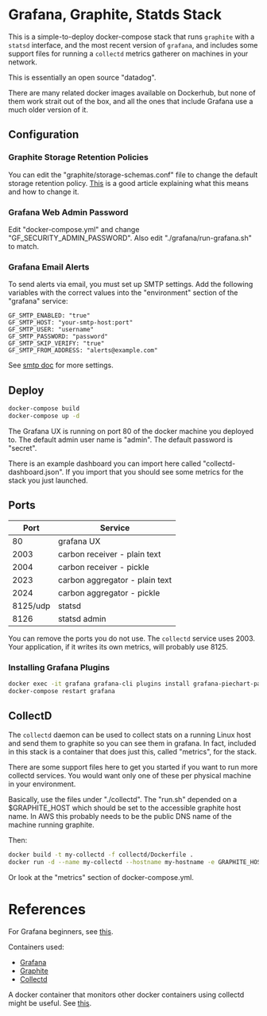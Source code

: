 # Grafana, Graphite, Statds Stack

This is a simple-to-deploy docker-compose stack that runs `graphite` with a `statsd` interface, and the
most recent version of `grafana`, and includes some support files for running a `collectd` metrics
gatherer on machines in your network.

This is essentially an open source "datadog".

There are many related docker images available on Dockerhub, but none of them work strait out of the box,
and all the ones that include Grafana use a much older version of it.

## Configuration

### Graphite Storage Retention Policies

You can edit the "graphite/storage-schemas.conf" file to change the default storage retention
policy.  [This](http://graphite.readthedocs.io/en/latest/config-carbon.html) is a good article
explaining what this means and how to change it.

### Grafana Web Admin Password

Edit "docker-compose.yml" and change "GF_SECURITY_ADMIN_PASSWORD".  Also edit "./grafana/run-grafana.sh" to match.

### Grafana Email Alerts

To send alerts via email, you must set up SMTP settings.  Add the following variables with the
correct values into the "environment" section of the "grafana" service:

    GF_SMTP_ENABLED: "true"
    GF_SMTP_HOST: "your-smtp-host:port"
    GF_SMTP_USER: "username"
    GF_SMTP_PASSWORD: "password"
    GF_SMTP_SKIP_VERIFY: "true"
    GF_SMTP_FROM_ADDRESS: "alerts@example.com"

See [smtp doc](http://docs.grafana.org/installation/configuration/#smtp) for more settings.

## Deploy

```bash
docker-compose build
docker-compose up -d
```

The Grafana UX is running on port 80 of the docker machine you deployed to.  The default admin
user name is "admin".  The default password is "secret".

There is an example dashboard you can import here called "collectd-dashboard.json".  If you import that
you should see some metrics for the stack you just launched.

## Ports

| Port | Service |
|------|---------|
|   80 | grafana UX |
| 2003 | carbon receiver - plain text |
| 2004 | carbon receiver - pickle |
| 2023 | carbon aggregator - plain text |
| 2024 | carbon aggregator - pickle |
| 8125/udp | statsd |
| 8126 | statsd admin |

You can remove the ports you do not use.  The `collectd` service uses 2003.  Your application, if it writes
its own metrics, will probably use 8125.

### Installing Grafana Plugins

```bash
docker exec -it grafana grafana-cli plugins install grafana-piechart-panel
docker-compose restart grafana
```

## CollectD

The `collectd` daemon can be used to collect stats on a running Linux host and send them to graphite so
you can see them in grafana.  In fact, included in this stack is a container that does just this, called
"metrics", for the stack.

There are some support files here to get you started if you want to run more collectd services.  You would
want only one of these per physical machine in your environment.

Basically, use the files under "./collectd".  The "run.sh" depended on a $GRAPHITE_HOST which should be
set to the accessible graphite host name.  In AWS this probably needs to be the public DNS name of
the machine running graphite.

Then:

```bash
docker build -t my-collectd -f collectd/Dockerfile .
docker run -d --name my-collectd --hostname my-hostname -e GRAPHITE_HOST=your-graphite-host --privileged my-collectd
```

Or look at the "metrics" section of docker-compose.yml.

# References

For Grafana beginners, see [this](http://docs.grafana.org/tutorials/screencasts/).

Containers used:

* [Grafana](https://github.com/grafana/grafana-docker)
* [Graphite](https://github.com/hopsoft/docker-graphite-statsd)
* [Collectd](https://github.com/pataquets/docker-collectd)

A docker container that monitors other docker containers using collectd might be useful.
See [this](https://github.com/bobrik/collectd-docker).

